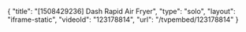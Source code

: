{
    "title": "[1508429236] Dash Rapid Air Fryer",
    "type": "solo",
    "layout": "iframe-static",
    "videoId": "123178814",
    "url": "\/tvpembed\/123178814"
}